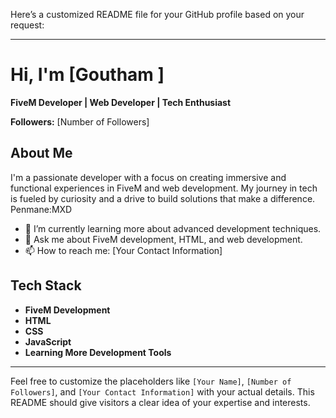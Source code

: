Here’s a customized README file for your GitHub profile based on your request:

---

# Hi, I'm [Goutham ]

**FiveM Developer | Web Developer | Tech Enthusiast**

**Followers:** [Number of Followers]

## About Me
I'm a passionate developer with a focus on creating immersive and functional experiences in FiveM and web development. My journey in tech is fueled by curiosity and a drive to build solutions that make a difference.
Penmane:MXD
- 🌱 I’m currently learning more about advanced development techniques.
- 💬 Ask me about FiveM development, HTML, and web development.
- 📫 How to reach me: [Your Contact Information]

## Tech Stack

- **FiveM Development**
- **HTML**
- **CSS**
- **JavaScript**
- **Learning More Development Tools**

---

Feel free to customize the placeholders like `[Your Name]`, `[Number of Followers]`, and `[Your Contact Information]` with your actual details. This README should give visitors a clear idea of your expertise and interests.

